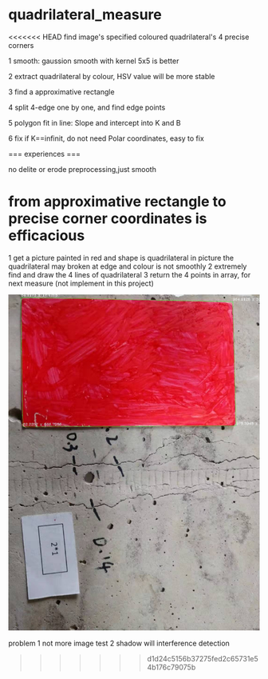 # quadrilateral_measure

<<<<<<< HEAD
find image's specified coloured quadrilateral's 4 precise corners

1 smooth: gaussion smooth with kernel 5x5 is better

2 extract quadrilateral by colour, HSV value will be more stable

3 find a approximative rectangle

4 split 4-edge one by one, and find edge points

5 polygon fit in line: Slope and intercept into K and B

6 fix if K==infinit, do not need Polar coordinates, easy to fix


=== experiences ===

no delite or erode preprocessing,just smooth

from approximative rectangle to precise corner coordinates is efficacious
=======
1 get a picture painted in red and shape is quadrilateral in picture
  the quadrilateral may broken at edge and colour is not smoothly
2 extremely find and draw the 4 lines of quadrilateral
3 return the 4 points in array, for next measure (not implement in this project)

![alt text](https://raw.githubusercontent.com/ligang1841/quadrilateral_measure/master/demo/149854055.jpg)

problem
1 not more image test
2 shadow will interference detection
>>>>>>> d1d24c5156b37275fed2c65731e54b176c79075b
